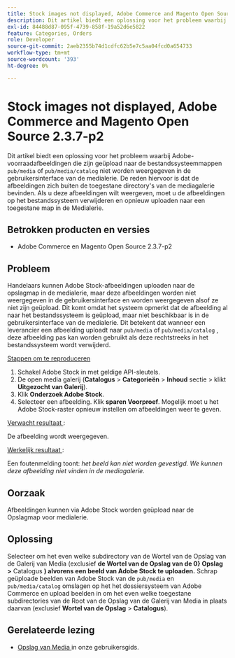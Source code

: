 ```yaml
---
title: Stock images not displayed, Adobe Commerce and Magento Open Source 2.3.7-p2
description: Dit artikel biedt een oplossing voor het probleem waarbij Adobe stock images die zijn geüpload naar de bestandssysteemdirectory's &grave; pub/media&grave; of 'pub/media/catalog' niet worden weergegeven in de gebruikersinterface van de medialerie. De reden hiervoor is dat de afbeeldingen zich buiten de toegestane directory's van de mediagalerie bevinden. Als u deze afbeeldingen wilt weergeven, moet u de afbeeldingen op het bestandssysteem verwijderen en opnieuw uploaden naar een toegestane map in de Medialerie.
exl-id: 84488d87-095f-4739-858f-19a52d6e5822
feature: Categories, Orders
role: Developer
source-git-commit: 2aeb2355b74d1cdfc62b5e7c5aa04fcd0a654733
workflow-type: tm+mt
source-wordcount: '393'
ht-degree: 0%

---
```


# Stock images not displayed, Adobe Commerce and Magento Open Source 2.3.7-p2

Dit artikel biedt een oplossing voor het probleem waarbij Adobe-voorraadafbeeldingen die zijn geüpload naar de bestandssysteemmappen `pub/media` of `pub/media/catalog` niet worden weergegeven in de gebruikersinterface van de medialerie. De reden hiervoor is dat de afbeeldingen zich buiten de toegestane directory&#39;s van de mediagalerie bevinden. Als u deze afbeeldingen wilt weergeven, moet u de afbeeldingen op het bestandssysteem verwijderen en opnieuw uploaden naar een toegestane map in de Medialerie.

## Betrokken producten en versies

* Adobe Commerce en Magento Open Source 2.3.7-p2


## Probleem

Handelaars kunnen Adobe Stock-afbeeldingen uploaden naar de opslagmap in de medialerie, maar deze afbeeldingen worden niet weergegeven in de gebruikersinterface en worden weergegeven alsof ze niet zijn geüpload. Dit komt omdat het systeem opmerkt dat de afbeelding al naar het bestandssysteem is geüpload, maar niet beschikbaar is in de gebruikersinterface van de medialerie. Dit betekent dat wanneer een leverancier een afbeelding uploadt naar `pub/media` of `pub/media/catalog` , deze afbeelding pas kan worden gebruikt als deze rechtstreeks in het bestandssysteem wordt verwijderd.

<u> Stappen om te reproduceren </u>

1. Schakel Adobe Stock in met geldige API-sleutels.
1. De open media galerij (**Catalogus** > **Categorieën** > **Inhoud** sectie > klikt **Uitgezocht van Galerij**).
1. Klik **Onderzoek Adobe Stock**.
1. Selecteer een afbeelding. Klik **sparen Voorproef**. Mogelijk moet u het Adobe Stock-raster opnieuw instellen om afbeeldingen weer te geven.

<u> Verwacht resultaat </u>:

De afbeelding wordt weergegeven.

<u> Werkelijk resultaat </u>:

Een foutenmelding toont: *het beeld kan niet worden gevestigd. We kunnen deze afbeelding niet vinden in de mediagalerie.*

## Oorzaak

Afbeeldingen kunnen via Adobe Stock worden geüpload naar de Opslagmap voor medialerie.

## Oplossing

Selecteer om het even welke subdirectory van de Wortel van de Opslag van de Galerij van Media (exclusief **de Wortel van de Opslag van de 0&rbrace; Opslag >** Catalogus **) alvorens een beeld van Adobe Stock te uploaden.**
Schrap geüploade beelden van Adobe Stock van de `pub/media` en `pub/media/catalog` omslagen op het het dossiersysteem van Adobe Commerce en upload beelden in om het even welke toegestane subdirectories van de Root van de Opslag van de Galerij van Media in plaats daarvan (exclusief **Wortel van de Opslag** > **Catalogus**).

## Gerelateerde lezing

* [ Opslag van Media ](https://experienceleague.adobe.com/en/docs/commerce-admin/content-design/wysiwyg/storage/media-storage) in onze gebruikersgids.

